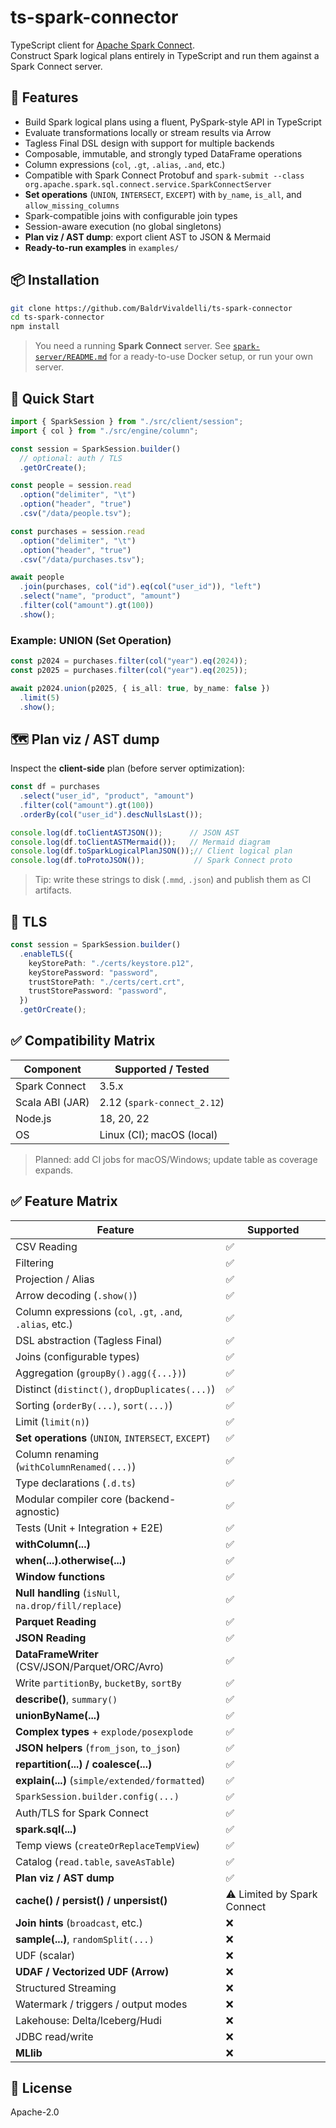 # ts-spark-connector

TypeScript client for [Apache Spark Connect](https://spark.apache.org/docs/latest/sql-connect.html).  
Construct Spark logical plans entirely in TypeScript and run them against a Spark Connect server.

## 🚀 Features

- Build Spark logical plans using a fluent, PySpark-style API in TypeScript
- Evaluate transformations locally or stream results via Arrow
- Tagless Final DSL design with support for multiple backends
- Composable, immutable, and strongly typed DataFrame operations
- Column expressions (`col`, `.gt`, `.alias`, `.and`, etc.)
- Compatible with Spark Connect Protobuf and
  `spark-submit --class org.apache.spark.sql.connect.service.SparkConnectServer`
- **Set operations** (`UNION`, `INTERSECT`, `EXCEPT`) with `by_name`, `is_all`, and `allow_missing_columns`
- Spark-compatible joins with configurable join types
- Session-aware execution (no global singletons)
- **Plan viz / AST dump**: export client AST to JSON & Mermaid
- **Ready-to-run examples** in `examples/`

## 📦 Installation

```bash
git clone https://github.com/BaldrVivaldelli/ts-spark-connector
cd ts-spark-connector
npm install
```

> You need a running **Spark Connect** server. See [`spark-server/README.md`](spark-server/README.md) for a ready-to-use Docker setup, or run your own server.

## 🧪 Quick Start

```ts
import { SparkSession } from "./src/client/session";
import { col } from "./src/engine/column";

const session = SparkSession.builder()
  // optional: auth / TLS
  .getOrCreate();

const people = session.read
  .option("delimiter", "\t")
  .option("header", "true")
  .csv("/data/people.tsv");

const purchases = session.read
  .option("delimiter", "\t")
  .option("header", "true")
  .csv("/data/purchases.tsv");

await people
  .join(purchases, col("id").eq(col("user_id")), "left")
  .select("name", "product", "amount")
  .filter(col("amount").gt(100))
  .show();
```

### Example: UNION (Set Operation)

```ts
const p2024 = purchases.filter(col("year").eq(2024));
const p2025 = purchases.filter(col("year").eq(2025));

await p2024.union(p2025, { is_all: true, by_name: false })
  .limit(5)
  .show();
```

## 🗺️ Plan viz / AST dump

Inspect the **client-side** plan (before server optimization):

```ts
const df = purchases
  .select("user_id", "product", "amount")
  .filter(col("amount").gt(100))
  .orderBy(col("user_id").descNullsLast());

console.log(df.toClientASTJSON());      // JSON AST
console.log(df.toClientASTMermaid());   // Mermaid diagram
console.log(df.toSparkLogicalPlanJSON());// Client logical plan
console.log(df.toProtoJSON());           // Spark Connect proto
```

> Tip: write these strings to disk (`.mmd`, `.json`) and publish them as CI artifacts.

## 🔐 TLS

```ts
const session = SparkSession.builder()
  .enableTLS({
    keyStorePath: "./certs/keystore.p12",
    keyStorePassword: "password",
    trustStorePath: "./certs/cert.crt",
    trustStorePassword: "password",
  })
  .getOrCreate();
```

## ✅ Compatibility Matrix

| Component        | Supported / Tested                 |
|------------------|------------------------------------|
| Spark Connect    | 3.5.x                              |
| Scala ABI (JAR)  | 2.12 (`spark-connect_2.12`)        |
| Node.js          | 18, 20, 22                         |
| OS               | Linux (CI); macOS (local)          |

> Planned: add CI jobs for macOS/Windows; update table as coverage expands.

## ✅ Feature Matrix

| Feature                                                                | Supported |
|------------------------------------------------------------------------|-----------|
| CSV Reading                                                            | ✅         |
| Filtering                                                              | ✅         |
| Projection / Alias                                                     | ✅         |
| Arrow decoding (`.show()`)                                             | ✅         |
| Column expressions (`col`, `.gt`, `.and`, `.alias`, etc.)              | ✅         |
| DSL abstraction (Tagless Final)                                        | ✅         |
| Joins (configurable types)                                             | ✅         |
| Aggregation (`groupBy().agg({...})`)                                   | ✅         |
| Distinct (`distinct()`, `dropDuplicates(...)`)                         | ✅         |
| Sorting (`orderBy(...)`, `sort(...)`)                                  | ✅         |
| Limit (`limit(n)`)                                                     | ✅         |
| **Set operations** (`UNION`, `INTERSECT`, `EXCEPT`)                    | ✅         |
| Column renaming (`withColumnRenamed(...)`)                             | ✅         |
| Type declarations (`.d.ts`)                                            | ✅         |
| Modular compiler core (backend-agnostic)                               | ✅         |
| Tests (Unit + Integration + E2E)                                       | ✅         |
| **withColumn(...)**                                                    | ✅         |
| **when(...).otherwise(...)**                                           | ✅         |
| **Window functions**                                                   | ✅         |
| **Null handling** (`isNull`, `na.drop/fill/replace`)                   | ✅         |
| **Parquet Reading**                                                    | ✅         |
| **JSON Reading**                                                       | ✅         |
| **DataFrameWriter** (CSV/JSON/Parquet/ORC/Avro)                        | ✅         |
| Write `partitionBy`, `bucketBy`, `sortBy`                              | ✅         |
| **describe()**, `summary()`                                            | ✅         |
| **unionByName(...)**                                                   | ✅         |
| **Complex types** + `explode/posexplode`                               | ✅         |
| **JSON helpers** (`from_json`, `to_json`)                              | ✅         |
| **repartition(...) / coalesce(...)**                                   | ✅         |
| **explain(...)** (`simple/extended/formatted`)                         | ✅         |
| `SparkSession.builder.config(...)`                                     | ✅         |
| Auth/TLS for Spark Connect                                             | ✅         |
| **spark.sql(...)**                                                     | ✅         |
| Temp views (`createOrReplaceTempView`)                                 | ✅         |
| Catalog (`read.table`, `saveAsTable`)                                  | ✅         |
| **Plan viz / AST dump**                                                | ✅         |
| **cache() / persist() / unpersist()**                                  | ⚠️ Limited by Spark Connect |
| **Join hints** (`broadcast`, etc.)                                     | ❌         |
| **sample(...)**, `randomSplit(...)`                                    | ❌         |
| UDF (scalar)                                                           | ❌         |
| **UDAF / Vectorized UDF (Arrow)**                                      | ❌         |
| Structured Streaming                                                   | ❌         |
| Watermark / triggers / output modes                                    | ❌         |
| Lakehouse: Delta/Iceberg/Hudi                                          | ❌         |
| JDBC read/write                                                        | ❌         |
| **MLlib**                                                              | ❌         |

## 📄 License

Apache-2.0
